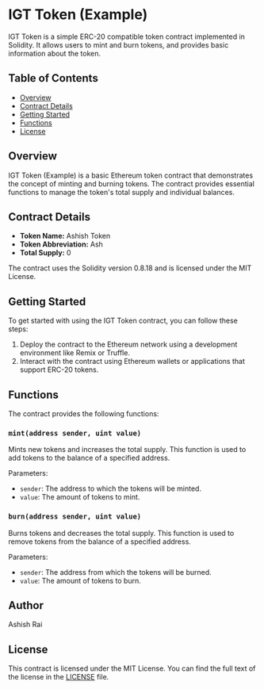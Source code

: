 # IGT Token (Example)

IGT Token is a simple ERC-20 compatible token contract implemented in Solidity. It allows users to mint and burn tokens, and provides basic information about the token.

## Table of Contents

- [Overview](#overview)
- [Contract Details](#contract-details)
- [Getting Started](#getting-started)
- [Functions](#functions)
- [License](#license)

## Overview

IGT Token (Example) is a basic Ethereum token contract that demonstrates the concept of minting and burning tokens. The contract provides essential functions to manage the token's total supply and individual balances.

## Contract Details

- **Token Name:** Ashish Token
- **Token Abbreviation:** Ash
- **Total Supply:** 0

The contract uses the Solidity version 0.8.18 and is licensed under the MIT License.

## Getting Started

To get started with using the IGT Token contract, you can follow these steps:

1. Deploy the contract to the Ethereum network using a development environment like Remix or Truffle.
2. Interact with the contract using Ethereum wallets or applications that support ERC-20 tokens.

## Functions

The contract provides the following functions:

### `mint(address sender, uint value)`

Mints new tokens and increases the total supply. This function is used to add tokens to the balance of a specified address.

Parameters:
- `sender`: The address to which the tokens will be minted.
- `value`: The amount of tokens to mint.

### `burn(address sender, uint value)`

Burns tokens and decreases the total supply. This function is used to remove tokens from the balance of a specified address.

Parameters:
- `sender`: The address from which the tokens will be burned.
- `value`: The amount of tokens to burn.

## Author

Ashish Rai

## License

This contract is licensed under the MIT License. You can find the full text of the license in the [LICENSE](LICENSE) file.
